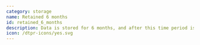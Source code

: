 ```yaml
---
category: storage
name: Retained 6 months
id: retained_6_months
description: Data is stored for 6 months, and after this time period is deleted
icon: /dtpr-icons/yes.svg
---
```

